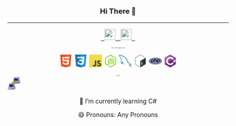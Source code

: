 <h3 align="center">Hi There 👋</h3>

---

<p align="center">
 <a target="_blank" href=https://github.com/Sudo-null7/>
  &nbsp;
</a>


<a target="_blank" href=https://twitter.com/NullingParr>
  <img height="25" width="25" src="https://abs.twimg.com/favicons/twitter.ico" />
  &nbsp;
</a>

<a target="_blank" href=https://null.parr.lol >
  <img height="25" width="25" src="https://user-images.githubusercontent.com/70843928/154154241-e49e888d-92eb-4abe-b303-885a5a759d0f.png" fill="#fff"/>
  &nbsp;
</a>
</p>



<p align="center" style="font-size: 2px;">
Here is some Languages I know
</p>
<p align="center">
<img src=https://raw.githubusercontent.com/devicons/devicon/master/icons/html5/html5-original.svg alt=html5 width="30" height="30"/>
<img src=https://raw.githubusercontent.com/devicons/devicon/master/icons/css3/css3-original.svg alt=css3 width="30" height="30"/>
<img src=https://raw.githubusercontent.com/devicons/devicon/master/icons/javascript/javascript-original.svg alt=javascript width="30" height="30"/>
<img src=https://raw.githubusercontent.com/devicons/devicon/master/icons/nodejs/nodejs-original.svg alt=nodejs width="30" height="30"/>
<img src=https://raw.githubusercontent.com/devicons/devicon/master/icons/mysql/mysql-original.svg alt=mysql width="30" height="30"/>
<img src=https://raw.githubusercontent.com/devicons/devicon/master/icons/bash/bash-original.svg alt=bash width="30" height="30"/>
<img src=https://raw.githubusercontent.com/devicons/devicon/master/icons/php/php-original.svg alt=php width="30" height="30"/>
<img src=https://raw.githubusercontent.com/devicons/devicon/master/icons/csharp/csharp-original.svg alt=C# width="30" height="30"/>
<p align="center" style="font-size: 2px;">
I also use
</p>
<img src=https://raw.githubusercontent.com/devicons/devicon/master/icons/putty/putty-original.svg alt=Putty width="30" height="30"/>
</p>


<p align="center">🌱 I’m currently learning C#</p>
<p align="center">😄 Pronouns:  Any Pronouns</p>

